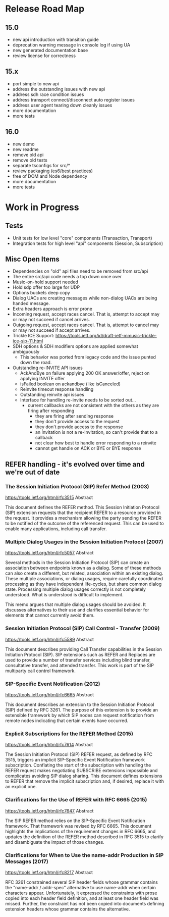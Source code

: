 
# Release Road Map

## 15.0
- new api introduction with transition guide
- deprecation warning message in console log if using UA
- new generated documentation base
- review license for correctness

## 15.x
- port simple to new api
- address the outstanding issues with new api
- address sdh race condition issues
- address transport connect/disconnect auto register issues
- address user agent tearing down cleanly issues
- more documentation
- more tests

## 16.0
- new demo
- new readme
- remove old api
- remove old tests
- separate tsconfigs for src/*
- review packaging (es6/best practices)
- free of DOM and Node dependency
- more documentation
- more tests

# Work in Progress

## Tests
- Unit tests for low level "core" components (Transaction, Transport)
- Integration tests for high level "api" components (Session, Subscription)

## Misc Open Items
- Dependencies on "old" api files need to be removed from src/api
- The entire src/api code needs a top down once over
- Music-on-hold support needed
- Hold sdp offer too large for UDP
- Options buckets deep copy
- Dialog UACs are creating messages while non-dialog UACs are being handed message.
- Extra headers approach is error prone
- Incoming request, accept races cancel. That is, attempt to accept may or may not succeed if cancel arrives.
- Outgoing request, accept races cancel. That is, attempt to cancel may or may not succeed if accept arrives.
- Trickle ICE Support: https://tools.ietf.org/id/draft-ietf-mmusic-trickle-ice-sip-11.html
- SDH options & SDH modifiers options are applied somewhat ambiguously
  - This behavior was ported from legacy code and the issue punted down the road.
- Outstanding re-INVITE API issues
  - AckAndBye on failure applying 200 OK answer/offer, reject on applying INVITE offer
  - isFailed boolean on ackandbye (like isCanceled)
  - Reinvite timeout response handling
  - Outstanding reinvite api issues
  - Interface for handling re-invite needs to be sorted out...
    - current callbacks are not consistent with the others as they are firing after responding
      - they are firing after sending response
      - they don't provide access to the request
      - they don't provide access to the response
      - an Invitation is not a re-Invitation, so can't provide that to a callback
      - not clear how best to handle error responding to a reinvite
      - cannot get handle on ACK or BYE or BYE response

## REFER handling - it's evolved over time and we're out of date

### The Session Initiation Protocol (SIP) Refer Method (2003)
https://tools.ietf.org/html/rfc3515
Abstract

   This document defines the REFER method.  This Session Initiation
   Protocol (SIP) extension requests that the recipient REFER to a
   resource provided in the request.  It provides a mechanism allowing
   the party sending the REFER to be notified of the outcome of the
   referenced request.  This can be used to enable many applications,
   including call transfer.

### Multiple Dialog Usages in the Session Initiation Protocol (2007)
https://tools.ietf.org/html/rfc5057
Abstract

   Several methods in the Session Initiation Protocol (SIP) can create
   an association between endpoints known as a dialog.  Some of these
   methods can also create a different, but related, association within
   an existing dialog.  These multiple associations, or dialog usages,
   require carefully coordinated processing as they have independent
   life-cycles, but share common dialog state.  Processing multiple
   dialog usages correctly is not completely understood.  What is
   understood is difficult to implement.

   This memo argues that multiple dialog usages should be avoided.  It
   discusses alternatives to their use and clarifies essential behavior
   for elements that cannot currently avoid them.

### Session Initiation Protocol (SIP) Call Control - Transfer (2009)
https://tools.ietf.org/html/rfc5589
Abstract

   This document describes providing Call Transfer capabilities in the
   Session Initiation Protocol (SIP).  SIP extensions such as REFER and
   Replaces are used to provide a number of transfer services including
   blind transfer, consultative transfer, and attended transfer.  This
   work is part of the SIP multiparty call control framework.

### SIP-Specific Event Notification (2012)
https://tools.ietf.org/html/rfc6665
Abstract

   This document describes an extension to the Session Initiation
   Protocol (SIP) defined by RFC 3261.  The purpose of this extension is
   to provide an extensible framework by which SIP nodes can request
   notification from remote nodes indicating that certain events have
   occurred.

### Explicit Subscriptions for the REFER Method (2015)
https://tools.ietf.org/html/rfc7614
Abstract

   The Session Initiation Protocol (SIP) REFER request, as defined by
   RFC 3515, triggers an implicit SIP-Specific Event Notification
   framework subscription.  Conflating the start of the subscription
   with handling the REFER request makes negotiating SUBSCRIBE
   extensions impossible and complicates avoiding SIP dialog sharing.
   This document defines extensions to REFER that remove the implicit
   subscription and, if desired, replace it with an explicit one.

### Clarifications for the Use of REFER with RFC 6665 (2015)
https://tools.ietf.org/html/rfc7647
Abstract

   The SIP REFER method relies on the SIP-Specific Event Notification
   framework.  That framework was revised by RFC 6665.  This document
   highlights the implications of the requirement changes in RFC 6665,
   and updates the definition of the REFER method described in RFC 3515
   to clarify and disambiguate the impact of those changes.

### Clarifications for When to Use the name-addr Production in SIP Messages (2017)
https://tools.ietf.org/html/rfc8217
Abstract

   RFC 3261 constrained several SIP header fields whose grammar contains
   the "name-addr / addr-spec" alternative to use name-addr when certain
   characters appear.  Unfortunately, it expressed the constraints with
   prose copied into each header field definition, and at least one
   header field was missed.  Further, the constraint has not been copied
   into documents defining extension headers whose grammar contains the
   alternative.

